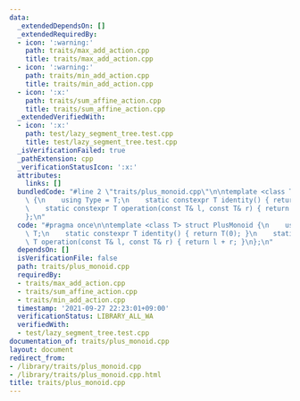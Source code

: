 ```yaml
---
data:
  _extendedDependsOn: []
  _extendedRequiredBy:
  - icon: ':warning:'
    path: traits/max_add_action.cpp
    title: traits/max_add_action.cpp
  - icon: ':warning:'
    path: traits/min_add_action.cpp
    title: traits/min_add_action.cpp
  - icon: ':x:'
    path: traits/sum_affine_action.cpp
    title: traits/sum_affine_action.cpp
  _extendedVerifiedWith:
  - icon: ':x:'
    path: test/lazy_segment_tree.test.cpp
    title: test/lazy_segment_tree.test.cpp
  _isVerificationFailed: true
  _pathExtension: cpp
  _verificationStatusIcon: ':x:'
  attributes:
    links: []
  bundledCode: "#line 2 \"traits/plus_monoid.cpp\"\n\ntemplate <class T> struct PlusMonoid\
    \ {\n    using Type = T;\n    static constexpr T identity() { return T(0); }\n\
    \    static constexpr T operation(const T& l, const T& r) { return l + r; }\n\
    };\n"
  code: "#pragma once\n\ntemplate <class T> struct PlusMonoid {\n    using Type =\
    \ T;\n    static constexpr T identity() { return T(0); }\n    static constexpr\
    \ T operation(const T& l, const T& r) { return l + r; }\n};\n"
  dependsOn: []
  isVerificationFile: false
  path: traits/plus_monoid.cpp
  requiredBy:
  - traits/max_add_action.cpp
  - traits/sum_affine_action.cpp
  - traits/min_add_action.cpp
  timestamp: '2021-09-27 22:23:01+09:00'
  verificationStatus: LIBRARY_ALL_WA
  verifiedWith:
  - test/lazy_segment_tree.test.cpp
documentation_of: traits/plus_monoid.cpp
layout: document
redirect_from:
- /library/traits/plus_monoid.cpp
- /library/traits/plus_monoid.cpp.html
title: traits/plus_monoid.cpp
---
```

